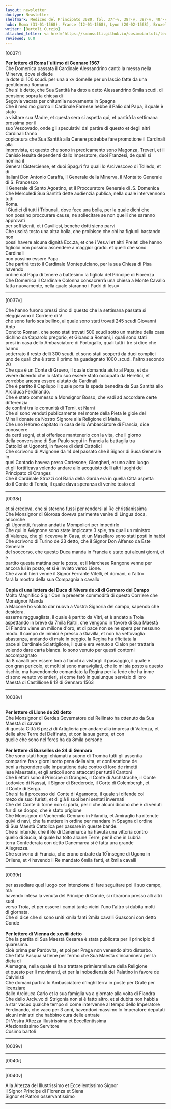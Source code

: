 ```yaml
---
layout: newsletter
doctype: Newsletter
shelfmark: Mediceo del Principato 3080, fol. 37r-v, 38r-v, 39r-v, 40r-v
hubs: Roma (31-01-1568), France (12-01-1568), Lyon (20-02-1568), Bruxelles (24-01-1568), Wien (29-01-1568)
writer: [Bartoli Curzio]
attached_letter: <a href="https://smansutti.github.io/cosimobartoli/texts/2978_132,2978_133/">2978_132,2978_133</a>
reviewed: 0.0
---
```


[0037r]  
  
  
<strong>Per lettere di Roma l'ultimo di Gennaro 1567</strong>  
Che Domenica passata il Cardinale Alessandrino cantò la messa nella Minerva, dove si diede  
la dote di 100 scudi. per una a xv domelle per un lascio fatte da una gentildonna Romana  
Che si è detto, che Sua Santità ha dato a detto Alessandrino 6mila scudi. di pensione sopra la chiesa di  
Segovia vacata per chitumila nuovamente in Spagna  
Che il med:mo giorno il Cardinale Farnese hebbe il Palio dal Papa, il quale è stato  
a visitare sua Madre, et questa sera si aspetta qui, et partirà la settimana prossima per il  
suo Vescovado, onde gli speculativi dal partire di questo et degli altri Cardinali fanno  
copicetura che Sua Santità alla Cenere potrebbe fare promotione il Cardinali alla  
improvista, et questo che sono in predicamento sono Magonza, Treveri, et il  
Canisio Iesuita dependenti dallo Imperatore, duoi Franzesi, de quali si nomina il  
General Cisterciense, et duoi Spag.ri fra quali lo Arcivescovo di Tolledo, et di  
Italiani Don Antonio Caraffa, il Generale della Minerva, il Montalto Generale di S. Francesco  
il Generale di Santo Agostino, et il Proccuratore Generale di .S. Domenica  
Che Mercoledi Sua Santità dette audienzia publica, nella quale intervennono tutti  
Roma.  
i Giudici di tutti i Tribunali, dove fece una bolla, per la quale dichi che  
non possino proccurare cause, ne sollecitare se non quelli che saranno approvati  
per soffizienti, et i Cavillesi, benche dotti sieno parvi  
Che uscirà tosto una altra bolla, che proibisce che chi ha figluoli bastando non  
possi havere alcuna dignità Ecc.za, et che i Ves.vi et altri Prelati che hanno  
figlioloi non possino ascendere a maggior grado. et quelli che sono Cardinali  
non possino essere Papa.  
Che partirà tosto il Cardinale Montepulciano, per la sua Chiesa di Pisa havendo  
ordine dal Papa di tenere a battesimo la figliola del Principe di Fiorenza  
Che Domenica il Cardinale Colonna consacrerrà una chiesa a Monte Cavallo  
fatta nuovamente, nella quale staranno i Padri di Iesu=  
  
---  

[0037v]  
  
  
Che hanno furono pressi cino di questo che la settimana passata si eleggiavano il Corriere di V  
che sono farlo sca bellino, al quale sono stati trovati 245 scudi Giovanni Anto  
Concito Romani, che sono stati trovati 500 scudi sotto un mattine della casa  
dichino da Caparolo pregorio, et Gioand.a Romani, i quali sono stati  
presi in casa dello Ambasciatore di Portogallo, quali tutti i tre si dice che hanno  
sotterrato il resto delli 300 scudi. et sono stati scoperti da duoi complici  
uno de quali che è stato il primo ha guadagnato 1000 .scudi. l'altro secondo 20  
Che qua è un Conte di Gruero, il quale domanda aiuto al Papa, et da  
vivere dicendo che lo stato suo essere stato occupato da Heretici, et  
vorrebbe ancora essere aiutato da Cardinali  
Che è partito il Capilupo il quale porta la spada benedita da Sua Santità allo  
Arciduca Ferdinando.  
Che è stato commesso a Monsignor Bosso, che vadi ad accordare certe differenzia  
de confini tra le comunità di Terni, et Narni  
Che si sono venduti publicamente nel monte della Pieta le gioie del  
Minali donate da Nostro Signore alla Religione di Malta.  
Che uno Hebreo capitato in casa dello Ambasciatore di Francia, dice conoscere  
da certi segni, et si offerisce mantenerlo con la vita, che il giorno  
della conversione di San Paulo segui in Francia la battaglia tra  
Cattolici et Ugonotti, in favore di detti Cattolici  
Che scrivono di Avignone da 14 del passato che il Signor di Susa Generale in  
quel Contado haveva preso Cortesone, Giongheri, et uno altro luogo  
et gli fortificava volendo andare allo accquisto delli altri luoghi del  
Principato di Oranges  
Che il Cardinale Strozzi col Baria della Garda era in quella Città aspetta  
do il Conte di Tenda, il quale dava speranza di venire tosto col  
  
---  

[0038r]  
  
  
et si credeva, che si sterono fussi per rendersi al Re christianissima  
Che Monsignor di Giorosa doveva parimente venire di Lingua doca, ancorche  
gli Ugonotti, fussino andati a Mompolieri per impedirlo  
Che qui in Avignone sono state impiccate 3 spie, tra quali un ministro  
di Valenza, che gli riceveva in Casa, et un Masellaro sono stati posti in habbi  
Che scrivono di Turino de 23 detto, che il Signor Don Alfenso da Este Generale  
del soccorso, che questo Duca manda in Francia è stato qui alcuni giorni, et è  
partito questa mattina per le poste, et il Marchese Rangone venne per  
ancora lui in posto, et si è inviato verso Lione.  
Che avanti hieri venne il Signor Ferrante Vitelli, et domani, o l'altro  
farà la mostra della sua Compagnia a cavallo  
<br/><strong>Copia di una lettera del Duca di Nivers de xii di Gennaro del Campo</strong>  
Molto Magnifico Sig:r Con la presente commodità di questo Corriere che Monsignor Manda  
a Macone ho voluto dar nuova a Vostra Signoria del campo, sapendo che desidera.  
esserne ragguagliata, il quale è partito da Vitri, et è andato a Troia  
aspettando in breve da 7mila Raitri, che vengono in favore di Sua Maestà  
Di Fiandra viene un milione d'oro, et di pace non se ne spera per nessuno  
modo. Il campo de inimici è presso a Giavilla, et non ha vettovaglia  
abastanza, andando di male in peggio. la Regina ha rificitata la  
pace al Cardinale Sciattiglione, il quale era venuto a Cialon per trattarla  
volendo dare carta bianca. Io sono venuto per questi contorni accompagnato  
da 8 cavalli per essere loro a fianchi a vistargli il passaggio, il quale è  
con gran pericolo, et molti si sono maravigliati, che io mi sia posto a questo  
rischio, ma havendomelo comandato la Regina per la fede che ha inme  
ci sono venuto volentieri, sì come farò in qualunque servizio di loro  
Maestà di Castillione li 12 di Gennaro 1563  
  
---  

[0038v]  
  
  
<br/><strong>Per lettere di Lione de 20 detto</strong>  
Che Monsignor di Gerdes Governatore del Rellinato ha ottenuto da Sua Maestà di cavare  
di questa Città 6 pezzi di Artiglieria per andare alla impresa di Valenza, et  
delle altre Terre del Delfinato, et con la sua gente, et con  
quelle che sono nel fores ha da 8mila persone  
<br/><strong>Per lettere di Burselles de 24 di Gennaro</strong>  
Che sono stati hoggi chiamati a suono di Tromba tutti gli assentia  
comparire fra x giorni sotto pena della vita, et confiscatione de  
beni a rispondere alle imputatione date contro di loro de rimetti  
lese Maestatis, et gli articoli sono attaccati per tutti i Cantoni  
Che li ettati sono il Principe di Oranges, il Conte di Archstrache, il Conte  
Lodovico di Nassai, il Signor di Brederode, il Corte di Colembergh, et  
il Conte di Berga.  
Che si fa il processo del Conte di Agamonte, il quale si difende col  
mezo de suoi furisti, et di già li suoi beni sentati invernati  
Che del Conte di torne non si parla, per il che alcuni dicono che è di venuti  
fur di sè doppo, che è stato prigione  
Che Monsignor di Vachemila Gennaro in Filandia, et Amiraglio ha ritenute  
quivi xi navi, che fa mettere in ordine per mandare in Spagna di ordine  
di Sua Maestà Cattolica per passare in queste bande.  
Che si intende, che il Re di Danemarca ha havuta una vittoria contro  
quello di Sucia, al quale ha tolto alcune Terre, per il che in Lubria  
terra Confederata con detto Danemarca si è fatta una grande  
Allegrezza.  
Che scrivono di Francia, che erono entrate da 10̅ insegne di Ugono in  
Orliens, et 4 havendo il Re mandato 6mila fanti, et x̅mila cavalli  
  
---  

[0039r]  
  
  
per assediare quel luogo con intenzione di fare seguitare poi il suo campo, ma  
havendo intesa la venuta del Principe di Conde, si ritirarono presso alli altri suoi  
verso Troia, et per essere i campi tanto vicini l'uno l'altro si dubita molti  
di giornata.  
Che si dice che si sono uniti xmila fanti 2mila cavalli Guasconi con detto Conde  
<br/><strong>Per lettere di Vienna de xxviiii detto</strong>  
Che la partita di Sua Maestà Cesarea è stata publicata per il principio di quaresima.  
cioè prima per Pardovita, et poi per Praga non venendo altro disturbo.  
Che fatta Pasqua si tiene per fermo che Sua Maestà s'incaminerà per la dieta di  
Alemagna, nella quale si ha a trattare primieramila.re della Religione  
et questo per li movimenti, et per la inobedienzia del Palatino in favore de  
Calvinisti  
Che domani partirà lo Ambasciatore d'Inghilterra in poste per Grate per licenziare  
dallo Arciduca Carlo et la sua famiglia va a giornate alla volta di Fiandra  
Che dello Arciv.vo di Strigonia non si è fatto altro, et si dubita non habbia  
a star vacuo qualche tempo si come intervenne al tempo dello Imperatore  
Ferdinando, che vaco per 3 anni, havendovi massimo lo Imperatore deputati  
alcuni ministri che habbino cura delle entrate  
Di Vostra Altezza Illustrissima et Eccellentissima  
Afezionatissimo Servitore  
Cosimo bartoli  
  
---  

[0039v]  
  
  
  
---  

[0040r]  
  
  
  
---  

[0040v]  
  
  
Alla Altezza del Illustrissimo et Eccellentissimo Signor  
il Signor Principe di Fiorenza et Siena  
Signor et Patron osservantissimo  
  
---  

